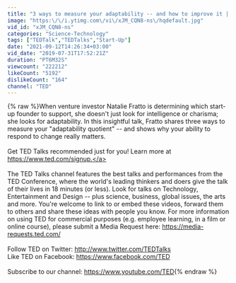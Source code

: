 ```yaml
---
title: "3 ways to measure your adaptability -- and how to improve it | Natalie Fratto"
image: "https:\/\/i.ytimg.com\/vi\/xJM_CQN8-ns\/hqdefault.jpg"
vid_id: "xJM_CQN8-ns"
categories: "Science-Technology"
tags: ["TEDTalk","TEDTalks","Start-Up"]
date: "2021-09-12T14:26:34+03:00"
vid_date: "2019-07-31T17:52:21Z"
duration: "PT6M32S"
viewcount: "222212"
likeCount: "5192"
dislikeCount: "164"
channel: "TED"
---
```

{% raw %}When venture investor Natalie Fratto is determining which start-up founder to support, she doesn't just look for intelligence or charisma; she looks for adaptability. In this insightful talk, Fratto shares three ways to measure your &quot;adaptability quotient&quot; -- and shows why your ability to respond to change really matters.<br /><br />Get TED Talks recommended just for you! Learn more at <a rel="nofollow" target="blank" href="https://www.ted.com/signup.">https://www.ted.com/signup.</a><br /><br />The TED Talks channel features the best talks and performances from the TED Conference, where the world's leading thinkers and doers give the talk of their lives in 18 minutes (or less). Look for talks on Technology, Entertainment and Design -- plus science, business, global issues, the arts and more. You're welcome to link to or embed these videos, forward them to others and share these ideas with people you know. For more information on using TED for commercial purposes (e.g. employee learning, in a film or online course), please submit a Media Request here: <a rel="nofollow" target="blank" href="https://media-requests.ted.com/">https://media-requests.ted.com/</a><br /><br />Follow TED on Twitter: <a rel="nofollow" target="blank" href="http://www.twitter.com/TEDTalks">http://www.twitter.com/TEDTalks</a><br />Like TED on Facebook: <a rel="nofollow" target="blank" href="https://www.facebook.com/TED">https://www.facebook.com/TED</a><br /><br />Subscribe to our channel: <a rel="nofollow" target="blank" href="https://www.youtube.com/TED">https://www.youtube.com/TED</a>{% endraw %}
